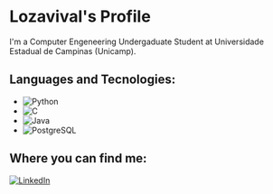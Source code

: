 # Lozavival's Profile

I'm a Computer Engeneering Undergaduate Student at Universidade Estadual de Campinas (Unicamp).

## Languages and Tecnologies:

- ![Python](https://img.shields.io/badge/Python-000?style=for-the-badge&logo=python)
- ![C](https://img.shields.io/badge/C-000?style=for-the-badge&logo=c)
- ![Java](https://img.shields.io/badge/Java-000?style=for-the-badge&logo=java)
- ![PostgreSQL](https://img.shields.io/badge/PostgreSQL-000?style=for-the-badge&logo=postgresql)

## Where you can find me:

[![LinkedIn](https://img.shields.io/badge/LinkedIn-000?style=for-the-badge&logo=linkedin&logoColor=0E76A8)](https://www.linkedin.com/in/matheus-lozano/)
